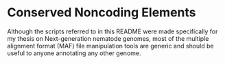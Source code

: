 Conserved Noncoding Elements
==========

Although the scripts referred to in this README were made specifically for my thesis on Next-generation nematode genomes, most of the multiple alignment format (MAF) file manipulation tools are generic and should be useful to anyone annotating any other genome.

